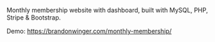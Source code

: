 Monthly membership website with dashboard, built with MySQL, PHP, Stripe & Bootstrap.

Demo: https://brandonwinger.com/monthly-membership/
